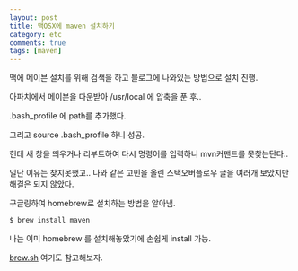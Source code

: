 ```yaml
---
layout: post
title: 맥OSX에 maven 설치하기
category: etc
comments: true
tags: [maven]
---
```


맥에 메이븐 설치를 위해 검색을 하고 블로그에 나와있는 방법으로 설치 진행.

아파치에서 메이븐을 다운받아 /usr/local 에 압축을 푼 후..

.bash_profile 에 path를 추가했다.

그리고 source .bash_profile 하니 성공.

헌데 새 창을 띄우거나 리부트하여 다시 명령어를 입력하니 mvn커맨드를 못찾는단다..

일단 이유는 찾지못했고.. 나와 같은 고민을 올린 스택오버플로우 글을 여러개 보았지만 해결은 되지 않았다.

구글링하여 homebrew로 설치하는 방법을 알아냄.

~~~C
$ brew install maven
~~~

나는 이미 homebrew 를 설치해놓았기에 손쉽게 install 가능.

[brew.sh](https://brew.sh) 여기도 참고해보자.

